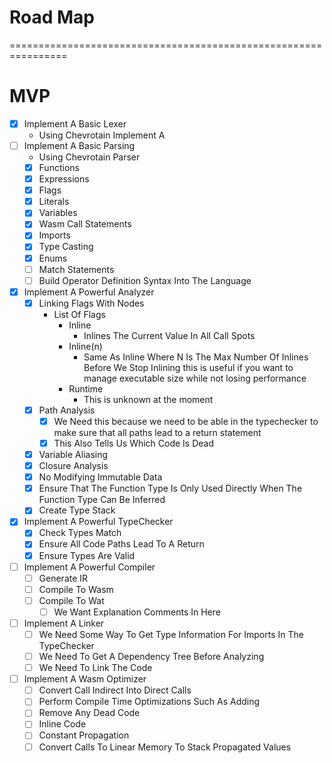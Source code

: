 # Road Map
================================================================

# MVP
+ [x] Implement A Basic Lexer
  - Using Chevrotain Implement A 
+ [ ] Implement A Basic Parsing
  - Using Chevrotain Parser
  + [x] Functions
  + [x] Expressions
  + [x] Flags
  + [x] Literals
  + [x] Variables
  + [x] Wasm Call Statements
  + [x] Imports
  + [x] Type Casting
  + [x] Enums
  + [ ] Match Statements
  + [ ] Build Operator Definition Syntax Into The Language
+ [x] Implement A Powerful Analyzer
  + [x] Linking Flags With Nodes
    - List Of Flags
      - Inline
        - Inlines The Current Value In All Call Spots
      - Inline(n)
        - Same As Inline Where N Is The Max Number Of Inlines Before We Stop Inlining this is useful if you want to manage executable size while not losing performance
      - Runtime
        - This is unknown at the moment
  + [x] Path Analysis
    + [x] We Need this because we need to be able in the typechecker to make sure that all paths lead to a return statement
    + [x] This Also Tells Us Which Code Is Dead
  + [x] Variable Aliasing
  + [x] Closure Analysis
  + [x] No Modifying Immutable Data
  + [x] Ensure That The Function Type Is Only Used Directly When The Function Type Can Be Inferred
  + [x] Create Type Stack
+ [x] Implement A Powerful TypeChecker
  + [x] Check Types Match
  + [x] Ensure All Code Paths Lead To A Return
  + [x] Ensure Types Are Valid
+ [ ] Implement A Powerful Compiler
  + [ ] Generate IR
  + [ ] Compile To Wasm
  + [ ] Compile To Wat
    + [ ] We Want Explanation Comments In Here
+ [ ] Implement A Linker
  + [ ] We Need Some Way To Get Type Information For Imports In The TypeChecker
  + [ ] We Need To Get A Dependency Tree Before Analyzing
  + [ ] We Need To Link The Code
+ [ ] Implement A Wasm Optimizer
  + [ ] Convert Call Indirect Into Direct Calls
  + [ ] Perform Compile Time Optimizations Such As Adding
  + [ ] Remove Any Dead Code
  + [ ] Inline Code
  + [ ] Constant Propagation
  + [ ] Convert Calls To Linear Memory To Stack Propagated Values